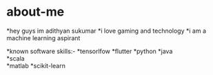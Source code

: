 # about-me

*hey guys im adithyan sukumar
*i love gaming and technology 
*i am a machine learning aspirant 

*known software skills:-
*tensorlfow 
*flutter 
*python 
*java  
*scala   
*matlab 
*scikit-learn  

